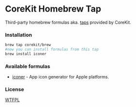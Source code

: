 # CoreKit Homebrew Tap

Third-party homebrew formulas aka. [taps](https://docs.brew.sh/brew-tap.html) provided by CoreKit.

### Installation

```bash
brew tap corekit/brew
#now you can install formulas from this tap
brew install iconer
```

### Available formulas

* [iconer](https://github.com/CoreKit/iconer) - App icon generator for Apple platforms.


### License

[WTFPL](LICENSE)
